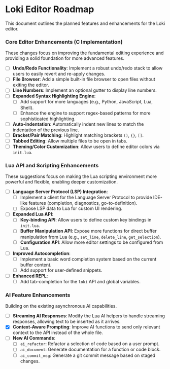 # Loki Editor Roadmap

This document outlines the planned features and enhancements for the Loki editor.

### Core Editor Enhancements (C Implementation)

These changes focus on improving the fundamental editing experience and providing a solid foundation for more advanced features.

-   [ ] **Undo/Redo Functionality**: Implement a robust undo/redo stack to allow users to easily revert and re-apply changes.
-   [ ] **File Browser**: Add a simple built-in file browser to open files without exiting the editor.
-   [ ] **Line Numbers**: Implement an optional gutter to display line numbers.
-   [ ] **Expanded Syntax Highlighting Engine**:
    -   [ ] Add support for more languages (e.g., Python, JavaScript, Lua, Shell).
    -   [ ] Enhance the engine to support regex-based patterns for more sophisticated highlighting.
-   [ ] **Auto-indentation**: Automatically indent new lines to match the indentation of the previous line.
-   [ ] **Bracket/Pair Matching**: Highlight matching brackets `()`, `{}`, `[]`.
-   [ ] **Tabbed Editing**: Allow multiple files to be open in tabs.
-   [ ] **Theming/Color Customization**: Allow users to define editor colors via `init.lua`.

### Lua API and Scripting Enhancements

These suggestions focus on making the Lua scripting environment more powerful and flexible, enabling deeper customization.

-   [ ] **Language Server Protocol (LSP) Integration**:
    -   [ ] Implement a client for the Language Server Protocol to provide IDE-like features (completion, diagnostics, go-to-definition).
    -   [ ] Expose LSP data to Lua for custom UI rendering.
-   [ ] **Expanded Lua API**:
    -   [ ] **Key-binding API**: Allow users to define custom key bindings in `init.lua`.
    -   [ ] **Buffer Manipulation API**: Expose more functions for direct buffer manipulation from Lua (e.g., `set_line`, `delete_line`, `get_selection`).
    -   [ ] **Configuration API**: Allow more editor settings to be configured from Lua.
-   [ ] **Improved Autocompletion**:
    -   [ ] Implement a basic word completion system based on the current buffer content.
    -   [ ] Add support for user-defined snippets.
-   [ ] **Enhanced REPL**:
    -   [ ] Add tab-completion for the `loki` API and global variables.

### AI Feature Enhancements

Building on the existing asynchronous AI capabilities.

-   [ ] **Streaming AI Responses**: Modify the Lua AI helpers to handle streaming responses, allowing text to be inserted as it arrives.
-   [x] **Context-Aware Prompting**: Improve AI functions to send only relevant context to the API instead of the whole file.
-   [ ] **New AI Commands**:
    -   [ ] `ai_refactor`: Refactor a selection of code based on a user prompt.
    -   [ ] `ai_document`: Generate documentation for a function or code block.
    -   [ ] `ai_commit_msg`: Generate a git commit message based on staged changes.
